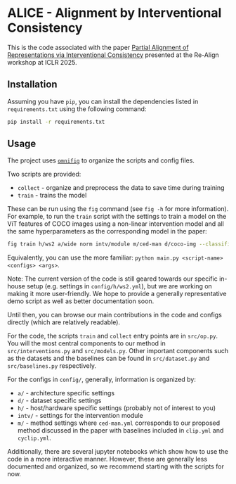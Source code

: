 
# **ALICE** - **Al**ignment by **I**nterventional **C**onsist**e**ncy


This is the code associated with the paper [Partial Alignment of Representations via Interventional Consistency](https://openreview.net/forum?id=eimAJqoIWt) presented at the Re-Align workshop at ICLR 2025.


## Installation

Assuming you have `pip`, you can install the dependencies listed in `requirements.txt` using the following command:

```bash
pip install -r requirements.txt
```

## Usage

The project uses [`omnifig`](https://github.com/felixludos/omni-fig) to organize the scripts and config files.

Two scripts are provided:
- `collect` - organize and preprocess the data to save time during training
- `train` - trains the model

These can be run using the `fig` command (see `fig -h` for more information). For example, to run the `train` script with the settings to train a model on the ViT features of COCO images using a non-linear intervention model and all the same hyperparameters as the corresponding model in the paper:

```bash
fig train h/ws2 a/wide norm intv/module m/ced-man d/coco-img --classifier.dropout 0.1 --latent-dim 512 --small-width 1024
```

Equivalently, you can use the more familiar: `python main.py <script-name> <configs> <args>`.

Note: The current version of the code is still geared towards our specific in-house setup (e.g. settings in `config/h/ws2.yml`), but we are working on making it more user-friendly. We hope to provide a generally representative demo script as well as better documentation soon.

Until then, you can browse our main contributions in the code and configs directly (which are relatively readable).

For the code, the scripts `train` and `collect` entry points are in `src/op.py`. You will the most central components to our method in `src/interventions.py` and `src/models.py`. Other important components such as the datasets and the baselines can be found in `src/dataset.py` and `src/baselines.py` respectively.

For the configs in `config/`, generally, information is organized by:
- `a/` - architecture specific settings
- `d/` - dataset specific settings
- `h/` - host/hardware specific settings (probably not of interest to you)
- `intv/` - settings for the intervention module
- `m/` - method settings where `ced-man.yml` corresponds to our proposed method discussed in the paper with baselines included in `clip.yml` and `cyclip.yml`.

Additionally, there are several jupyter notebooks which show how to use the code in a more interactive manner. However, these are generally less documented and organized, so we recommend starting with the scripts for now.

